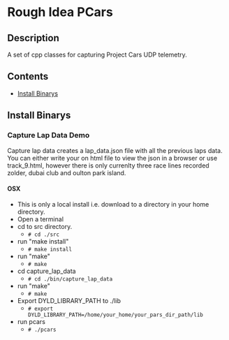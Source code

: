 # Rough Idea PCars

## Description

A set of cpp classes for capturing Project Cars UDP telemetry.

## Contents
* [Install Binarys](#T-Installation)

## <a name="T-Installation"></a>Install Binarys

### Capture Lap Data Demo
Capture lap data creates a lap_data.json file with all the previous laps data.
You can either write your on html file to view the json in a browser or use track_9.html,
however there is only currenlty three race lines recorded zolder, dubai club and oulton park island.
#### OSX
* This is only a local install i.e. download to a directory in your home directory.
* Open a terminal
* cd to src directory. 
  * ```# cd ./src```
* run "make install"
  * ```# make install```
* run "make"
  * ```# make```
* cd capture_lap_data
  * ```# cd ./bin/capture_lap_data```
* run "make"
  * ```# make```
* Export DYLD_LIBRARY_PATH to ./lib
  * ```# export DYLD_LIBRARY_PATH=/home/your_home/your_pars_dir_path/lib```
* run pcars
  * ```# ./pcars```
